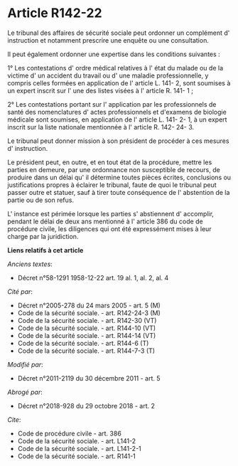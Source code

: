 # Article R142-22

Le tribunal des affaires de sécurité sociale peut ordonner un complément d' instruction et notamment prescrire une enquête ou
une consultation. 

Il peut également ordonner une expertise dans les conditions suivantes : 

1° Les contestations d' ordre médical relatives à l' état du malade ou de la victime d' un accident du travail ou d' une
maladie professionnelle, y compris celles formées en application de l' article L. 141- 2, sont soumises à un expert inscrit
sur l' une des listes visées à l' article R. 141- 1 ; 

2° Les contestations portant sur l' application par les professionnels de santé des nomenclatures d' actes professionnels et
d'examens de biologie médicale sont soumises, en application de l' article L. 141- 2- 1, à un expert inscrit sur la liste
nationale mentionnée à l' article R. 142- 24- 3. 

Le tribunal peut donner mission à son président de procéder à ces mesures d' instruction. 

Le président peut, en outre, et en tout état de la procédure, mettre les parties en demeure, par une ordonnance non
susceptible de recours, de produire dans un délai qu' il détermine toutes pièces écrites, conclusions ou justifications
propres à éclairer le tribunal, faute de quoi le tribunal peut passer outre et statuer, sauf à tirer toute conséquence de l'
abstention de la partie ou de son refus. 

L' instance est périmée lorsque les parties s' abstiennent d' accomplir, pendant le délai de deux ans mentionné à l' article
386 du code de procédure civile, les diligences qui ont été expressément mises à leur charge par la juridiction.

**Liens relatifs à cet article**

_Anciens textes_:

  - Décret n°58-1291 1958-12-22 art. 19 al. 1, al. 2, al. 4

_Cité par_:

  - Décret n°2005-278 du 24 mars 2005 - art. 5 (M)
  - Code de la sécurité sociale. - art. R142-24-3 (M)
  - Code de la sécurité sociale. - art. R142-30 (VT)
  - Code de la sécurité sociale. - art. R144-10 (VT)
  - Code de la sécurité sociale. - art. R144-14 (VT)
  - Code de la sécurité sociale. - art. R144-6 (T)
  - Code de la sécurité sociale. - art. R144-7-3 (T)

_Modifié par_:

  - Décret n°2011-2119 du 30 décembre 2011 - art. 5

_Abrogé par_:

  - Décret n°2018-928 du 29 octobre 2018 - art. 2

_Cite_:

  - Code de procédure civile - art. 386
  - Code de la sécurité sociale. - art. L141-2
  - Code de la sécurité sociale. - art. L141-2-1
  - Code de la sécurité sociale. - art. R141-1
